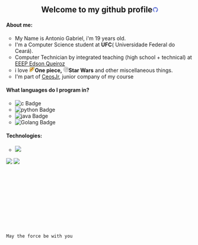 <body>
<h2 align="center">Welcome to my github profile<img height="15" src="./img/github.png"></h2>

<div>
  <h4> About me:</h4>
  <ul style="list-style-type:circle;">
    <li>
      My Name is Antonio Gabriel, i'm 19 years old.
    </li>
    <li>I'm a Computer Science student  at <b>UFC</b>( Universidade Federal do Ceará).</li>
    <li>Computer Technician by integrated teaching (high school + technical) at <a href="https://www.instagram.com/edsonqueiroz_eeep/">EEEP Edson Queiroz</a></li>
    <li>
      i love <b><img height="15" src="./img/strawhat.png">One piece, <img height="15" src="./img/deathstar.png">Star Wars</b> and other miscellaneous things.
    </li>
    <li>
      I'm part of <a href="https://www.ceosjr.com" target="_blank">CeosJr</a>, junior company of my course
    </li>
  </ul>
</div>
<div>
  <h4>What languages do I program in?</h4>
    <ul style="list-style-type:circle;">
    <li><img src="https://img.shields.io/badge/C-05122A?style=flat&logo=c%2B%2B&" alt="c Badge" height="25">
    </li>
    <li><img src="https://img.shields.io/badge/Python-05122A?style=flat&logo=python" alt="python Badge" height="25">
    </li>
    <li><img src="https://img.shields.io/badge/Java-05122A?style=flat&logo=Java&logoColor=white" alt="java Badge" height="25">
    </li>
    <li><img src="https://img.shields.io/badge/go-05122A?logo=go&logoColor=f5f5f5" alt="Golang Badge" height="25">
    </li>
    </ul>
  <h4>Technologies:</h4>
  <ul style="list-style-type:circle;">
    <li><img src="https://img.shields.io/badge/-ReactJs-05122A?style=flat&logo=react&logoColor=white">
    </li>
  </ul>
</div>
<div >
  <img height="180em" src="https://github-readme-stats.vercel.app/api?username=ArtroxGabriel&show_icons=true&theme=transparent&rank_icon=github" style="display: inline-block;"/>
  <img height="180em" src="https://github-readme-stats.vercel.app/api/top-langs/?username=ArtroxGabriel&layout=compact&langs_count=5&theme=transparent" style="display: inline-block;" />
</div> 
<br>
  <code>May the force be with you</code>
</body>

